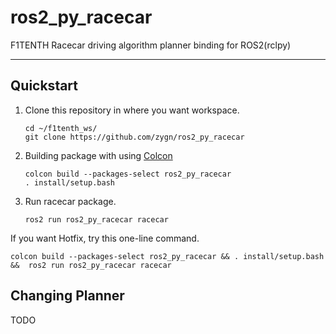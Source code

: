 
# ros2_py_racecar

F1TENTH Racecar driving algorithm planner binding for ROS2(rclpy)

---
## Quickstart
1. Clone this repository in where you want workspace. 
    ```commandline
   cd ~/f1tenth_ws/
   git clone https://github.com/zygn/ros2_py_racecar
    ```
   
2. Building package with using [Colcon](https://docs.ros.org/en/foxy/Tutorials/Beginner-Client-Libraries/Colcon-Tutorial.html) 
   ```commandline
   colcon build --packages-select ros2_py_racecar 
   . install/setup.bash 
   ```

3. Run racecar package.
   ```commandline
   ros2 run ros2_py_racecar racecar
   ```

If you want Hotfix, try this one-line command.
```commandline
colcon build --packages-select ros2_py_racecar && . install/setup.bash &&  ros2 run ros2_py_racecar racecar 
```

## Changing Planner 
TODO

## 